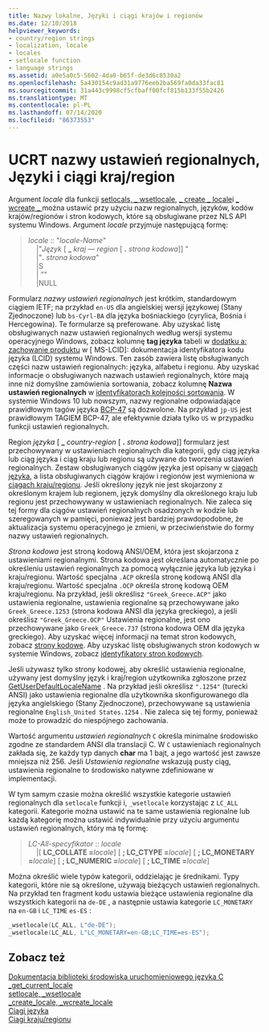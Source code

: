 ```yaml
---
title: Nazwy lokalne, Języki i ciągi krajów i regionów
ms.date: 12/10/2018
helpviewer_keywords:
- country/region strings
- localization, locale
- locales
- setlocale function
- language strings
ms.assetid: a0e5a0c5-5602-4da0-b65f-de3d6c8530a2
ms.openlocfilehash: 5a430154c9ad31a9776eeb2ba569fa0da33fac81
ms.sourcegitcommit: 31a443c9998cf5cfbaff00fcf815b133f55b2426
ms.translationtype: MT
ms.contentlocale: pl-PL
ms.lasthandoff: 07/14/2020
ms.locfileid: "86373553"
---
```

# <a name="ucrt-locale-names-languages-and-countryregion-strings"></a>UCRT nazwy ustawień regionalnych, Języki i ciągi kraj/region

Argument *locale* dla funkcji [setlocals, \_ wsetlocale](../c-runtime-library/reference/setlocale-wsetlocale.md), [ \_ create \_ locale](../c-runtime-library/reference/create-locale-wcreate-locale.md)i [ \_ wcreate \_ ](../c-runtime-library/reference/create-locale-wcreate-locale.md) można ustawić przy użyciu nazw regionalnych, języków, kodów krajów/regionów i stron kodowych, które są obsługiwane przez NLS API systemu Windows. Argument *locale* przyjmuje następującą formę:

> *locale* :: "*locale-Name*"<br/>
&nbsp;&nbsp;&nbsp;&nbsp;\|"*Język* \[ **\_** _kraj — region_ \[ __.__ *strona kodowa*]] "<br/>
&nbsp;&nbsp;&nbsp;&nbsp;\|"__.__ *strona kodowa*"<br/>
&nbsp;&nbsp;&nbsp;&nbsp;\|S<br/>
&nbsp;&nbsp;&nbsp;&nbsp;\| ""<br/>
&nbsp;&nbsp;&nbsp;&nbsp;\|NULL

Formularz *nazwy ustawień regionalnych* jest krótkim, standardowym ciągiem IETF; na przykład `en-US` dla angielskiej wersji językowej (Stany Zjednoczone) lub `bs-Cyrl-BA` dla języka bośniackiego (cyrylica, Bośnia i Hercegowina). Te formularze są preferowane. Aby uzyskać listę obsługiwanych nazw ustawień regionalnych według wersji systemu operacyjnego Windows, zobacz kolumnę **tag języka** tabeli w [dodatku a: zachowanie produktu](https://docs.microsoft.com/openspecs/windows_protocols/ms-lcid/a9eac961-e77d-41a6-90a5-ce1a8b0cdb9c) w \[ MS-LCID]: dokumentacja identyfikatora kodu języka (LCID) systemu Windows. Ten zasób zawiera listę obsługiwanych części nazw ustawień regionalnych: języka, alfabetu i regionu. Aby uzyskać informacje o obsługiwanych nazwach ustawień regionalnych, które mają inne niż domyślne zamówienia sortowania, zobacz kolumnę **Nazwa ustawień regionalnych** w [identyfikatorach kolejności sortowania](/windows/win32/Intl/sort-order-identifiers). W systemie Windows 10 lub nowszym, nazwy regionalne odpowiadające prawidłowym tagów języka [BCP-47](https://tools.ietf.org/html/bcp47) są dozwolone. Na przykład `jp-US` jest prawidłowym TAGIEM BCP-47, ale efektywnie działa tylko `US` w przypadku funkcji ustawień regionalnych.

Region *języka* \[ **\_** _country-region_ \[ __.__ *strona kodowa*]] formularz jest przechowywany w ustawieniach regionalnych dla kategorii, gdy ciąg języka lub ciąg języka i ciąg kraju lub regionu są używane do tworzenia ustawień regionalnych. Zestaw obsługiwanych ciągów języka jest opisany w [ciągach języka](../c-runtime-library/language-strings.md), a lista obsługiwanych ciągów krajów i regionów jest wymieniona w [ciągach kraju/regionu](../c-runtime-library/country-region-strings.md). Jeśli określony język nie jest skojarzony z określonym krajem lub regionem, język domyślny dla określonego kraju lub regionu jest przechowywany w ustawieniach regionalnych. Nie zaleca się tej formy dla ciągów ustawień regionalnych osadzonych w kodzie lub szeregowanych w pamięci, ponieważ jest bardziej prawdopodobne, że aktualizacja systemu operacyjnego je zmieni, w przeciwieństwie do formy nazwy ustawień regionalnych.

*Strona kodowa* jest stroną kodową ANSI/OEM, która jest skojarzona z ustawieniami regionalnymi. Strona kodowa jest określana automatycznie po określeniu ustawień regionalnych za pomocą wyłącznie języka lub języka i kraju/regionu. Wartość specjalna `.ACP` określa stronę kodową ANSI dla kraju/regionu. Wartość specjalna `.OCP` określa stronę kodową OEM kraju/regionu. Na przykład, jeśli określisz `"Greek_Greece.ACP"` jako ustawienia regionalne, ustawienia regionalne są przechowywane jako `Greek_Greece.1253` (strona kodowa ANSI dla języka greckiego), a jeśli określisz `"Greek_Greece.OCP"` Ustawienia regionalne, jest ono przechowywane jako `Greek_Greece.737` (strona kodowa OEM dla języka greckiego). Aby uzyskać więcej informacji na temat stron kodowych, zobacz [strony kodowe](../c-runtime-library/code-pages.md). Aby uzyskać listę obsługiwanych stron kodowych w systemie Windows, zobacz [identyfikatory stron kodowych](/windows/win32/Intl/code-page-identifiers).

Jeśli używasz tylko strony kodowej, aby określić ustawienia regionalne, używany jest domyślny język i kraj/region użytkownika zgłoszone przez [GetUserDefaultLocaleName](/windows/win32/api/winnls/nf-winnls-getuserdefaultlocalename) . Na przykład jeśli określisz `".1254"` (turecki ANSI) jako ustawienia regionalne dla użytkownika skonfigurowanego dla języka angielskiego (Stany Zjednoczone), przechowywane są ustawienia regionalne `English_United States.1254` . Nie zaleca się tej formy, ponieważ może to prowadzić do niespójnego zachowania.

Wartość argumentu *ustawień regionalnych* `C` określa minimalne środowisko zgodne ze standardem ANSI dla translacji C. W `C` ustawieniach regionalnych zakłada się, że każdy typ danych **char** ma 1 bajt, a jego wartość jest zawsze mniejsza niż 256. Jeśli *Ustawienia regionalne* wskazują pusty ciąg, ustawienia regionalne to środowisko natywne zdefiniowane w implementacji.

W tym samym czasie można określić wszystkie kategorie ustawień regionalnych dla `setlocale` funkcji i, `_wsetlocale` korzystając z `LC_ALL` kategorii. Kategorie można ustawić na te same ustawienia regionalne lub każdą kategorię można ustawić indywidualnie przy użyciu argumentu ustawień regionalnych, który ma tę formę:

> *LC-All-specyfikator* :: *locale*<br/>
&nbsp;&nbsp;&nbsp;&nbsp;\|\[ **LC_COLLATE =**_locale_] \[ **; LC_CTYPE =**_locale_] \[ **; LC_MONETARY =**_locale_] \[ **; LC_NUMERIC =**_locale_] \[ **; LC_TIME =**_locale_]

Można określić wiele typów kategorii, oddzielając je średnikami. Typy kategorii, które nie są określone, używają bieżących ustawień regionalnych. Na przykład ten fragment kodu ustawia bieżące ustawienia regionalne dla wszystkich kategorii na `de-DE` , a następnie ustawia kategorie `LC_MONETARY` na `en-GB` i `LC_TIME` `es-ES` :

```C
_wsetlocale(LC_ALL, L"de-DE");
_wsetlocale(LC_ALL, L"LC_MONETARY=en-GB;LC_TIME=es-ES");
```

## <a name="see-also"></a>Zobacz też

[Dokumentacja biblioteki środowiska uruchomieniowego języka C](../c-runtime-library/c-run-time-library-reference.md)<br/>
[_get_current_locale](../c-runtime-library/reference/get-current-locale.md)<br/>
[setlocale, _wsetlocale](../c-runtime-library/reference/setlocale-wsetlocale.md)<br/>
[_create_locale, _wcreate_locale](../c-runtime-library/reference/create-locale-wcreate-locale.md)<br/>
[Ciągi języka](../c-runtime-library/language-strings.md)<br/>
[Ciągi kraju/regionu](../c-runtime-library/country-region-strings.md)
